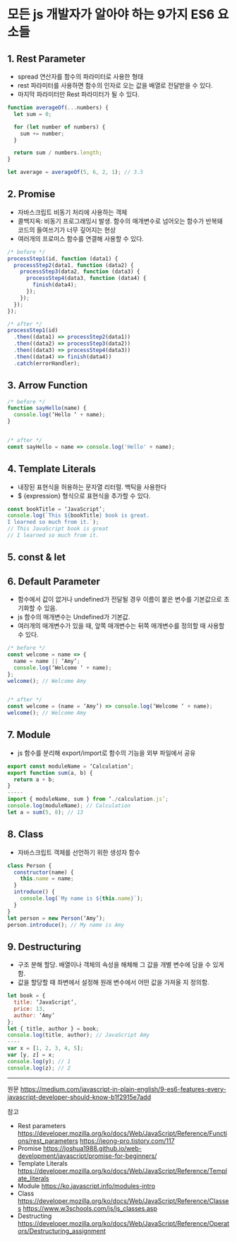 # 모든 js 개발자가 알아야 하는 9가지 ES6 요소들

## 1. Rest Parameter

- spread 연산자를 함수의 파라미터로 사용한 형태
- rest 파라미터를 사용하면 함수의 인자로 오는 값을 배열로 전달받을 수 있다.
- 마지막 파라미터만 Rest 파라미터가 될 수 있다.

```javascript
function averageOf(...numbers) {
  let sum = 0;

  for (let number of numbers) {
    sum += number;
  }

  return sum / numbers.length;
}

let average = averageOf(5, 6, 2, 1); // 3.5
```

## 2. Promise

- 자바스크립트 비동기 처리에 사용하는 객체
- 콜백지옥: 비동기 프로그래밍시 발생. 함수의 매개변수로 넘어오는 함수가 반복돼 코드의 들여쓰기가 너무 깊어지는 현상
- 여러개의 프로미스 함수를 연결해 사용할 수 있다.

```javascript
/* before */
processStep1(id, function (data1) {
  processStep2(data1, function (data2) {
    processStep3(data2, function (data3) {
      processStep4(data3, function (data4) {
        finish(data4);
      });
    });
  });
});

/* after */
processStep1(id)
  .then((data1) => processStep2(data1))
  .then((data2) => processStep3(data2))
  .then((data3) => processStep4(data3))
  .then((data4) => finish(data4))
  .catch(errorHandler);
```

## 3. Arrow Function

```javascript
/* before */
function sayHello(name) {
  console.log(‘Hello ‘ + name);
}


/* after */
const sayHello = name => console.log('Hello' + name);
```

## 4. Template Literals

- 내장된 표현식을 허용하는 문자열 리터럴. 백틱을 사용한다
- $ {expression} 형식으로 표현식을 추가할 수 있다.

```javascript
const bookTitle = ‘JavaScript’;
console.log(`This ${bookTitle} book is great.
I learned so much from it.`);
// This JavaScript book is great
// I learned so much from it.
```

## 5. const & let

## 6. Default Parameter

- 함수에서 값이 없거나 undefined가 전달될 경우 이름이 붙은 변수를 기본값으로 초기화할 수 있음.
- js 함수의 매개변수는 Undefined가 기본값.
- 여러개의 매개변수가 있을 때, 앞쪽 매개변수는 뒤쪽 매개변수를 정의할 때 사용할 수 있다.

```javascript
/* before */
const welcome = name => {
  name = name || ‘Amy’;
  console.log(‘Welcome ‘ + name);
};
welcome(); // Welcome Amy


/* after */
const welcome = (name = ‘Amy’) => console.log(‘Welcome ‘ + name);
welcome(); // Welcome Amy
```

## 7. Module

- js 함수를 분리해 export/import로 함수의 기능을 외부 파일에서 공유

```javascript
export const moduleName = ‘Calculation’;
export function sum(a, b) {
  return a + b;
}
-----
import { moduleName, sum } from ‘./calculation.js’;
console.log(moduleName); // Calculation
let a = sum(5, 8); // 13
```

## 8. Class

- 자바스크립트 객체를 선언하기 위한 생성자 함수

```javascript
class Person {
  constructor(name) {
    this.name = name;
  }
  introduce() {
    console.log(`My name is ${this.name}`);
  }
}
let person = new Person(‘Amy’);
person.introduce(); // My name is Amy
```

## 9. Destructuring

- 구조 분해 할당. 배열이나 객체의 속성을 해체해 그 값을 개별 변수에 담을 수 있게 함.
- 값을 할당할 때 좌변에서 설정해 원래 변수에서 어떤 값을 가져올 지 정의함.

```javascript
let book = {
  title: ‘JavaScript’,
  price: 13,
  author: ‘Amy’
};
let { title, author } = book;
console.log(title, author); // JavaScript Amy
----
var x = [1, 2, 3, 4, 5];
var [y, z] = x;
console.log(y); // 1
console.log(z); // 2
```

---

원문
https://medium.com/javascript-in-plain-english/9-es6-features-every-javascript-developer-should-know-b1f2915e7add

참고

- Rest parameters
  https://developer.mozilla.org/ko/docs/Web/JavaScript/Reference/Functions/rest_parameters
  https://jeong-pro.tistory.com/117
- Promise
  https://joshua1988.github.io/web-development/javascript/promise-for-beginners/
- Template Literals
  https://developer.mozilla.org/ko/docs/Web/JavaScript/Reference/Template_literals
- Module
  https://ko.javascript.info/modules-intro
- Class
  https://developer.mozilla.org/ko/docs/Web/JavaScript/Reference/Classes
  https://www.w3schools.com/js/js_classes.asp
- Destructing
  https://developer.mozilla.org/ko/docs/Web/JavaScript/Reference/Operators/Destructuring_assignment
